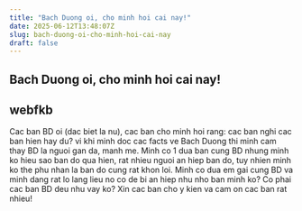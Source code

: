 ```yaml
---
title: "Bach Duong oi, cho minh hoi cai nay!"
date: 2025-06-12T13:48:07Z
slug: bach-duong-oi-cho-minh-hoi-cai-nay
draft: false
---
```


## Bach Duong oi, cho minh hoi cai nay!

## webfkb

Cac ban BD oi (dac biet la nu), cac ban cho minh hoi rang: cac ban nghi cac ban hien hay du? vi khi minh doc cac facts ve Bach Duong thi minh cam thay BD la nguoi gan da, manh me. Minh co 1 dua ban cung BD nhung minh ko hieu sao ban do qua hien, rat nhieu nguoi an hiep ban do, tuy nhien minh ko the phu nhan la ban do cung rat khon loi. Minh co dua em gai cung BD va minh dang rat lo lang lieu no co de bi an hiep nhu nho ban minh ko? Co phai cac ban BD deu nhu vay ko? Xin cac ban cho y kien va cam on cac ban rat nhieu!